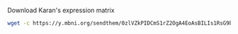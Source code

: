 Download Karan's expression matrix
```bash
wget -c https://y.mbni.org/sendthem/0zlVZkPIDCmS1rZ2OgA4EoAsBILIs1RsG9bD7KYLLLjE7HmTvKgHbOa8FDRB336q/1/bruseq_3TimePoints_MergedReplicates_10celllines_talonGTF_RSEM_counts.txt -o human_bru_abundance.tsv

```
